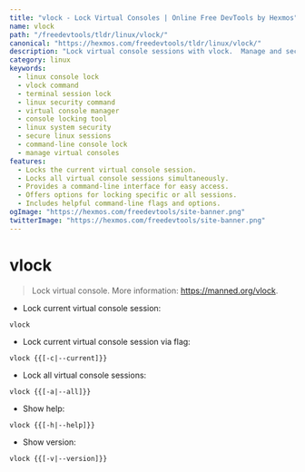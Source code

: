 ```yaml
---
title: "vlock - Lock Virtual Consoles | Online Free DevTools by Hexmos"
name: vlock
path: "/freedevtools/tldr/linux/vlock/"
canonical: "https://hexmos.com/freedevtools/tldr/linux/vlock/"
description: "Lock virtual console sessions with vlock.  Manage and secure your Linux sessions easily using this command-line tool. Free online tool, no registration required."
category: linux
keywords:
  - linux console lock
  - vlock command
  - terminal session lock
  - linux security command
  - virtual console manager
  - console locking tool
  - linux system security
  - secure linux sessions
  - command-line console lock
  - manage virtual consoles
features:
  - Locks the current virtual console session.
  - Locks all virtual console sessions simultaneously.
  - Provides a command-line interface for easy access.
  - Offers options for locking specific or all sessions.
  - Includes helpful command-line flags and options.
ogImage: "https://hexmos.com/freedevtools/site-banner.png"
twitterImage: "https://hexmos.com/freedevtools/site-banner.png"
---
```


# vlock

> Lock virtual console.
> More information: <https://manned.org/vlock>.

- Lock current virtual console session:

`vlock`

- Lock current virtual console session via flag:

`vlock {{[-c|--current]}}`

- Lock all virtual console sessions:

`vlock {{[-a|--all]}}`

- Show help:

`vlock {{[-h|--help]}}`

- Show version:

`vlock {{[-v|--version]}}`
